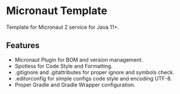 # Micronaut Template

Template for Micronaut 2 service for Java 11+.

## Features
- Micronaut Plugin for BOM and version management.
- Spotless for Code Style and Formatting.
- .gitignore and .gitattributes for proper ignore and symbols check.
- .editorconfig for simple configs code style and encoding UTF-8.
- Proper Gradle and Gradle Wrapper configuration.

